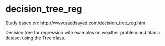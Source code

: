 # decision_tree_reg

Study based on:
http://www.saedsayad.com/decision_tree_reg.htm

Decision tree for regression with examples on weather problem and titanic dataset using the Tree class.
